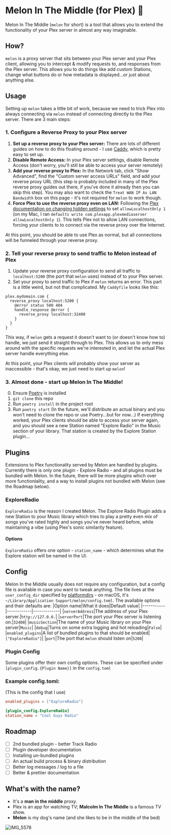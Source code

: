 # Melon In The Middle (for Plex) 🐶
Melon In The Middle (`melon` for short) is a tool that allows you to extend the functionality of your Plex server in almost any way imaginable.

## How?
`melon` is a proxy server that sits between your Plex server and your Plex client, allowing you to intercept & modify requests to, and responses from the Plex server. This allows you to do things like add custom Stations, change what buttons do or how metadata is displayed...or just about anything else.

## Usage
Setting up `melon` takes a little bit of work, because we need to trick Plex into always connecting via `melon` instead of connecting directly to the Plex server. There are 3 main steps:
### 1. Configure a Reverse Proxy to your Plex server
1. **Set up a reverse proxy to your Plex server:** There are lots of different guides on how to do this floating around - I use [Caddy](https://caddyserver.com/), which is pretty easy to set up.
2. **Disable Remote Access:** In your Plex server settings, disable Remote Access (don't worry, you'll still be able to access your server remotely)
3. **Add your reverse proxy to Plex:** In the Network tab, click "Show Advanced", find the "Custom server access URLs" field, and add your reverse proxy URL (this step is probably included in many of the Plex reverse proxy guides out there, if you've done it already then you can skip this step). You may also want to check the `Treat WAN IP As LAN Bandwidth` box on this page - it's not required for `melon` to work though.
4. **Force Plex to use the reverse proxy even on LAN:** Following the [Plex documentation on changing hidden settings](https://support.plex.tv/articles/201105343-advanced-hidden-server-settings/) to set `allowLocalhostOnly 1` (on my Mac, I ran `defaults write com.plexapp.plexmediaserver allowLocalhostOnly 1`). This tells Plex not to allow LAN connections, forcing your clients to to connect via the reverse proxy over the Internet.

At this point, you should be able to use Plex as normal, but all connections will be funneled through your reverse proxy.

### 2. Tell your reverse proxy to send traffic to Melon instead of Plex
1. Update your reverse proxy configuration to send all traffic to `localhost:5200` (the port that `melon` uses) instead of to your Plex server.
2. Set your proxy to send traffic to Plex if `melon` returns an error.
This part is a little weird, but not that complicated. My `Caddyfile` looks like this:
```
plex.mydomain.com {
  reverse_proxy localhost:5200 {
    @error status 500 404
    handle_response @error {
      reverse_proxy localhost:32400 
    }
  }
}
```
This way, if `melon` gets a request it doesn't want to (or doesn't know how to) handle, we just send it straight through to Plex. This allows us to only mess around with the specific requests we're interested in, and let the actual Plex server handle everything else.

At this point, your Plex clients will probably show your server as inaccessible - that's okay, we just need to start up `melon`!

### 3. Almost done - start up Melon In The Middle!
0. Ensure [Poetry](https://python-poetry.org/) is installed
1. `git clone` this repo
2. Run `poetry install` in the project root
3. Run `poetry start`
(In the future, we'll distribute an actual binary and you won't need to clone the repo or use Poetry...but for now...)
If everything worked, your Plex clients should be able to access your server again, and you should see a new Station named "Explore Radio" in the Music section of your library.
That station is created by the Explore Station plugin...

## Plugins
Extensions to Plex functionality served by Melon are handled by plugins. Currently there is only one plugin - Explore Radio - and all plugins must be bundled with Melon. In the future, there will be more plugins which over more functionlality, and a way to install plugins not bundled with Melon (see the Roadmap below).

### ExploreRadio
`ExploreRadio` is the reason I created Melon. The Explore Radio Plugin adds a new Station to your Music library which tries to play a pretty even mix of songs you've rated highly and songs you've never heard before, while maintaining a vibe (using Plex's sonic similarity feature).

#### Options
`ExploreRadio` offers one option - `station_name` - which determines what the Explore station will be named in the UI.

## Config
Melon In the Middle usually does not require any configuration, but a config file is available in case you want to tweak anything.
The file lives at the `user_config_dir` specified by [platformdirs](https://pypi.org/project/platformdirs/) - on macOS, it's `~/Library/Application Support/melon/config.toml`.
The available options and their defaults are:
|Option name|What it does|Default value|
|-----------|------------|-------------|
|`serverAddress`|The address of your Plex server.|`http://127.0.0.`|
|`serverPort`|The port your Plex server is listening on.|`32400`|
|`musicSection`|The name of your Music library on your Plex server|`Music`|
|`debug`|Turns on some extra logging and hot reloading|`False`|
|`enabled_plugins`|A list of bundled plugins to that should be enabled|`["ExploreRadio"]`|
|`port`|The port that `melon` should listen on|`5200`|

### Plugin Config
Some plugins offer their own config options. These can be specified under `[plugin_config.{Plugin Name}]` in the `config.toml`

### Example config.toml:
(This is the config that I use)
```toml
enabled_plugins = ["ExploreRadio"]

[plugin_config.ExploreRadio]
station_name = "Cool Guys Radio"
```

## Roadmap
- [ ] 2nd bundled plugin - better Track Radio
- [ ] Plugin developer documentation
- [ ] Installing un-bundled plugins
- [ ] An actual build process & binary distribution
- [ ] Better log messages / log to a file
- [ ] Better & prettier documentation

## What's with the name?
- It's a **man in the middle** proxy.
- Plex is an app for watching TV; **Malcolm In The Middle** is a famous TV show.
- **Melon** is my dog's name (and she likes to be in the middle of the bed)

![IMG_5578](https://github.com/user-attachments/assets/4e7d842e-55a8-4bbc-a0a5-e0278b5de77b)

